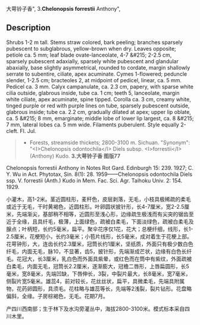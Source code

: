 大萼铃子香",
3.**Chelonopsis forrestii** Anthony",

## Description
Shrubs 1-2 m tall. Stems straw colored, bark peeling; branches sparsely pubescent to subglabrous, yellow-brown when dry. Leaves opposite; petiole ca. 5 mm; leaf blade ovate-lanceolate, 4-7 &amp;#215; 2-2.5 cm, sparsely pubescent adaxially, sparsely white pubescent and glandular abaxially, base slightly asymmetrical, rounded to cordate, margin shallowly serrate to subentire, ciliate, apex acuminate. Cymes 1-flowered; peduncle slender, 1-2.5 cm; bracteoles 2, at midpoint of pedicel, linear, ca. 5 mm. Pedicel ca. 3 mm. Calyx campanulate, ca. 2.3 cm, papery, with sparse white cilia outside, glabrous inside, tube ca. 1 cm; teeth 5, lanceolate, margin white ciliate, apex acuminate, spine tipped. Corolla ca. 3 cm, creamy white, tinged purple or red with purple lines on tube, sparsely pubescent outside, glabrous inside; tube ca. 2.2 cm, gradually dilated at apex; upper lip oblate, ca. 5 &amp;#215; 8 mm, emarginate; middle lobe of lower lip largest, ca. 8 &amp;#215; 7 mm, lateral lobes ca. 5 mm wide. Filaments puberulent. Style equally 2-cleft. Fl. Jul.

> * Forests, streamside thickets; 2800-3100 m. Sichuan.
  "Synonym": "&lt;I&gt;Chelonopsis odontochila&lt;/I&gt; Diels subsp. &lt;I&gt;forrestii&lt;/I&gt; (Anthony) Kudo.
**3.大萼铃子香 图版77**

Chelonopsis forrestii Anthony in Notes Rot Gard. Edinburgh 15: 239. 1927; C. Y. Wu in Act. Phytotax, Sin. 8(1): 28. 1959——Chelonopsis odontochila Diels ssp. V. forrestii (Anth.) Kudo in Mem. Fac. Sci. Agr. Taihoku Univ. 2: 154. 1929.

小灌木，高1-2米。茎近圆柱形，麦秆色，皮层剥落，无毛，小枝具极稀疏的柔毛或近于无毛，干时黄褐色，近圆柱形。叶卵圆状披针形，长4-7厘米，宽2-2.5厘米，先端渐尖，基部稍不相等，近圆形至浅心形，边缘疏生极浅而有尖突的锯齿至近于全缘，且具纤毛，极薄，上面绿色，疏被白柔毛，下面淡绿色，疏被白柔毛及腺点；叶柄短，长约5毫米，扁平。聚伞花序仅1花，花大；总梗纤细，线形，长1-2.5厘米，花梗短小，长约3毫米；小苞片线形，长5毫米，成对着生于花梗上部。花萼钟形，大，连齿长约2.3厘米，冠筒长约1厘米，坚纸质，外面只有极少数白色纤毛，内面无毛，脉10，不显著，齿5，披针形，先端渐成芒状，边缘有白色长纤毛。花冠大，长3厘米，乳白色而外面具紫晕，或红色而在筒中有紫纹，外面疏被白柔毛，内面无毛，冠筒长2.2厘米，逐渐膨大，冠檐二唇形，上唇扁圆形，长5毫米，宽8毫米，先端凹缺，下唇伸长，3裂，中裂片最大，长8毫米，宽7毫米，侧裂片宽5毫米。雄蕊4，前对较长，花丝丝状，扁平，具微柔毛，先端具附属物，花药卵圆形，具须毛。花柱略与雄蕊等长，先端等2浅裂，裂片钻形。花盘略偏斜，全缘。子房棕褐色，无毛。花期7月。

产四川西南部；生于林下及水沟旁灌丛中，海拔2800-3100米。模式标本采自四川木里。
